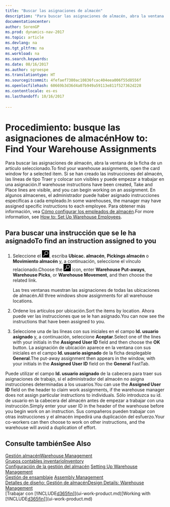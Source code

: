 ```yaml
---
title: "Buscar las asignaciones de almacén"
description: "Para buscar las asignaciones de almacén, abra la ventana de la ficha de un artículo seleccionado. Si se han creado las instrucciones del almacén, las líneas de tipo Traer y colocar son visibles y puede empezar a trabajar en una asignación. En algunos almacenes, el administrador puede haber asignado instrucciones específicas a cada empleado."
documentationcenter: 
author: SorenGP
ms.prod: dynamics-nav-2017
ms.topic: article
ms.devlang: na
ms.tgt_pltfrm: na
ms.workload: na
ms.search.keywords: 
ms.date: 08/16/2017
ms.author: sgroespe
ms.translationtype: HT
ms.sourcegitcommit: 4fefaef7380ac10836fcac404eea006f55d8556f
ms.openlocfilehash: 60669b3d36d4a07b949a59113e811f527362d228
ms.contentlocale: es-es
ms.lasthandoff: 10/16/2017

---
```

# <a name="how-to-find-your-warehouse-assignments"></a><span data-ttu-id="e3e44-105">Procedimiento: busque las asignaciones de almacén</span><span class="sxs-lookup"><span data-stu-id="e3e44-105">How to: Find Your Warehouse Assignments</span></span>
<span data-ttu-id="e3e44-106">Para buscar las asignaciones de almacén, abra la ventana de la ficha de un artículo seleccionado.</span><span class="sxs-lookup"><span data-stu-id="e3e44-106">To find your warehouse assignments, open the card window for a selected item.</span></span> <span data-ttu-id="e3e44-107">Si se han creado las instrucciones del almacén, las líneas de tipo Traer y colocar son visibles y puede empezar a trabajar en una asignación.</span><span class="sxs-lookup"><span data-stu-id="e3e44-107">If warehouse instructions have been created, Take and Place lines are visible, and you can begin working on an assignment.</span></span> <span data-ttu-id="e3e44-108">En algunos almacenes, el administrador puede haber asignado instrucciones específicas a cada empleado.</span><span class="sxs-lookup"><span data-stu-id="e3e44-108">In some warehouses, the manager may have assigned specific instructions to each employee.</span></span> <span data-ttu-id="e3e44-109">Para obtener más información, vea [Cómo configurar los empleados de almacén](warehouse-how-to-set-up-warehouse-employees.md).</span><span class="sxs-lookup"><span data-stu-id="e3e44-109">For more information, see [How to: Set Up Warehouse Employees](warehouse-how-to-set-up-warehouse-employees.md).</span></span>

## <a name="to-find-an-instruction-assigned-to-you"></a><span data-ttu-id="e3e44-110">Para buscar una instrucción que se le ha asignado</span><span class="sxs-lookup"><span data-stu-id="e3e44-110">To find an instruction assigned to you</span></span>  
1.  <span data-ttu-id="e3e44-111">Seleccione el ![icono Buscar página o informe](media/ui-search/search_small.png "icono Buscar página o informe"), escriba **Ubicac. almacén**, **Pickings almacén** o **Movimiento almacén** y, a continuación, seleccione el vínculo relacionado.</span><span class="sxs-lookup"><span data-stu-id="e3e44-111">Choose the ![Search for Page or Report](media/ui-search/search_small.png "Search for Page or Report icon") icon, enter **Warehouse Put-aways**, **Warehouse Picks**, or **Warehouse Movement**, and then choose the related link.</span></span>

    <span data-ttu-id="e3e44-112">Las tres ventanas muestran las asignaciones de todas las ubicaciones de almacén.</span><span class="sxs-lookup"><span data-stu-id="e3e44-112">All three windows show assignments for all warehouse locations.</span></span>  

2. <span data-ttu-id="e3e44-113">Ordene los artículos por ubicación.</span><span class="sxs-lookup"><span data-stu-id="e3e44-113">Sort the items by location.</span></span> <span data-ttu-id="e3e44-114">Ahora puede ver las instrucciones que se le han asignado.</span><span class="sxs-lookup"><span data-stu-id="e3e44-114">You can now see the instructions that have been assigned to you.</span></span>  
3. <span data-ttu-id="e3e44-115">Seleccione una de las líneas con sus iniciales en el campo **Id. usuario asignado** y, a continuación, seleccione **Aceptar**.</span><span class="sxs-lookup"><span data-stu-id="e3e44-115">Select one of the lines with your initials in the **Assigned User ID** field and then choose the **OK** button.</span></span> <span data-ttu-id="e3e44-116">La asignación de ubicación aparece en la ventana con sus iniciales en el campo **Id. usuario asignado** de la ficha desplegable **General**.</span><span class="sxs-lookup"><span data-stu-id="e3e44-116">The put-away assignment then appears in the window, with your initials in the **Assigned User ID** field on the **General** FastTab.</span></span>  

<span data-ttu-id="e3e44-117">Puede utilizar el campo **Id. usuario asignado** de la cabecera para traer sus asignaciones de trabajo, si el administrador del almacén no asigna instrucciones determinadas a los usuarios.</span><span class="sxs-lookup"><span data-stu-id="e3e44-117">You can use the **Assigned User ID** field on the header to claim work assignments, if the warehouse manager does not assign particular instructions to individuals.</span></span> <span data-ttu-id="e3e44-118">Sólo introduzca su id. de usuario en la cabecera del almacén antes de empezar a trabajar con una instrucción.</span><span class="sxs-lookup"><span data-stu-id="e3e44-118">Simply enter your user ID in the header of the warehouse before you begin work on an instruction.</span></span> <span data-ttu-id="e3e44-119">Sus compañeros pueden trabajar con otras instrucciones y el almacén impedirá una duplicación del esfuerzo.</span><span class="sxs-lookup"><span data-stu-id="e3e44-119">Your co-workers can then choose to work on other instructions, and the warehouse will avoid a duplication of effort.</span></span>  

## <a name="see-also"></a><span data-ttu-id="e3e44-120">Consulte también</span><span class="sxs-lookup"><span data-stu-id="e3e44-120">See Also</span></span>  
[<span data-ttu-id="e3e44-121">Gestión almacén</span><span class="sxs-lookup"><span data-stu-id="e3e44-121">Warehouse Management</span></span>](warehouse-manage-warehouse.md)  
[<span data-ttu-id="e3e44-122">Grupos contables inventario</span><span class="sxs-lookup"><span data-stu-id="e3e44-122">Inventory</span></span>](inventory-manage-inventory.md)  
<span data-ttu-id="e3e44-123">[Configuración de la gestión del almacén](warehouse-setup-warehouse.md)   </span><span class="sxs-lookup"><span data-stu-id="e3e44-123">[Setting Up Warehouse Management](warehouse-setup-warehouse.md)   </span></span>  
<span data-ttu-id="e3e44-124">[Gestión de ensamblaje](assembly-assemble-items.md)  </span><span class="sxs-lookup"><span data-stu-id="e3e44-124">[Assembly Management](assembly-assemble-items.md)  </span></span>  
[<span data-ttu-id="e3e44-125">Detalles de diseño: Gestión de almacén</span><span class="sxs-lookup"><span data-stu-id="e3e44-125">Design Details: Warehouse Management</span></span>](design-details-warehouse-management.md)  
<span data-ttu-id="e3e44-126">[Trabajar con [!INCLUDE[d365fin](includes/d365fin_md.md)]](ui-work-product.md)</span><span class="sxs-lookup"><span data-stu-id="e3e44-126">[Working with [!INCLUDE[d365fin](includes/d365fin_md.md)]](ui-work-product.md)</span></span> 

